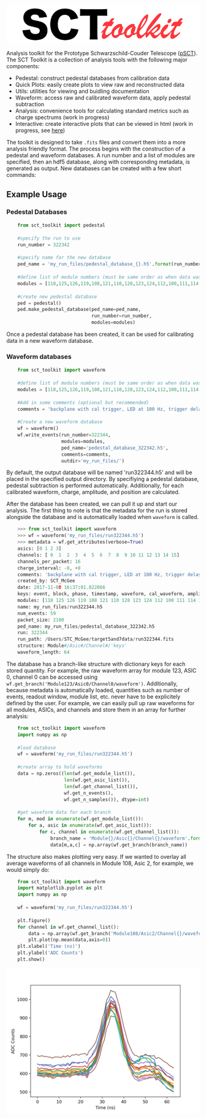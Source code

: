 ![sct_toolkit](docs/_static/sct_toolkit_logo.png)

Analysis toolkit for the Prototype Schwarzschild-Couder Telescope ([pSCT](http://cta-psct.physics.ucla.edu/)). The SCT Toolkit is a collection of analysis tools with the following major components:

- Pedestal: construct pedestal databases from calibration data
- Quick Plots: easily create plots to view raw and reconstructed data
- Utils: utilities for viewing and buidling documentation
- Waveform: access raw and calibrated waveform data, apply pedestal subtraction
- Analysis: convenience tools for calculating standard metrics such as charge spectrums (work in progress)
- Interactive: create interactive plots that can be viewed in html (work in progress, see [here](https://github.com/milesjwinter/Interactive-Heatmap))

The toolkit is designed to take `.fits` files and convert them into a more analysis friendly format. The process begins with the construction of a pedestal and waveform databases. A run number and a list of modules are specified, then an hdf5 database, along with corresponding metadata, is generated as output. New databases can be created with a few short commands:

## Example Usage
### Pedestal Databases

```python
    from sct_toolkit import pedestal

    #specify the run to use 
    run_number = 322342

    #specify name for the new database 
    ped_name = 'my_run_files/pedestal_database_{}.h5'.format(run_number)

    #define list of module numbers (must be same order as when data was taken)
    modules = [118,125,126,119,108,121,110,128,123,124,112,100,111,114,107]

    #create new pedestal database
    ped = pedestal()
    ped.make_pedestal_database(ped_name=ped_name, 
                               run_number=run_number, 
                               modules=modules)
```
Once a pedestal database has been created, it can be used for calibrating data in a new waveform database.

### Waveform databases

```python
    from sct_toolkit import waveform

    #define list of module numbers (must be same order as when data was taken)
    modules = [118,125,126,119,108,121,110,128,123,124,112,100,111,114,107]
    
    #Add in some comments (optional but recommended)
    comments = 'backplane with cal trigger, LED at 100 Hz, trigger delay 685 ns, vped 1106'

    #Create a new waveform database
    wf = waveform()
    wf.write_events(run_number=322344, 
                    modules=modules,
                    ped_name='pedestal_database_322342.h5',
                    comments=comments,
                    outdir='my_run_files/')
```

By default, the output database will be named 'run322344.h5' and will be placed in the specified output directory. By specifiying a pedestal database, pedestal subtraction is performed automatically. Additionally, for each calibrated waveform, charge, amplitude, and position are calculated.

After the database has been created, we can pull it up and start our analysis. The first thing to note is that the metadata for the run is stored alongside the database and is automatically loaded when ``waveform`` is called.

```python
    >>> from sct_toolkit import waveform
    >>> wf = waveform('my_run_files/run322344.h5')
    >>> metadata = wf.get_attributes(verbose=True)
    asics: [0 1 2 3]
    channels: [ 0  1  2  3  4  5  6  7  8  9 10 11 12 13 14 15]
    channels_per_packet: 16
    charge_interval: -8, +8
    comments: 'backplane with cal trigger, LED at 100 Hz, trigger delay 685 ns, vped 1106'
    created_by: SCT_McGee
    date: 2017-11-08 16:37:01.822866
    keys: event, block, phase, timestamp, waveform, cal_waveform, amplitude, position, charge
    modules: [118 125 126 119 108 121 110 128 123 124 112 100 111 114 107]
    name: my_run_files/run322344.h5
    num_events: 59
    packet_size: 2100
    ped_name: my_run_files/pedestal_database_322342.h5
    run: 322344
    run_path: /Users/STC_McGee/target5and7data/run322344.fits
    structure: Module#/Asic#/Channel#/'keys'
    waveform_length: 64
```

The database has a branch-like structure with dictionary keys for each stored quantity. For example, the raw waveform array for module 123, ASIC 0, channel 0 can be accessed using ``wf.get_branch('Module123/Asic0/Channel0/waveform')``. Additionally, because metadata is automatically loaded, quantities such as number of events, readout window, module list, etc. never have to be explicitely defined by the user. For example, we can easily pull up raw waveforms for all modules, ASICs, and channels and store them in an array for further analysis:

```python
    from sct_toolkit import waveform
    import numpy as np

    #load database
    wf = waveform('my_run_files/run322344.h5')

    #create array to hold waveforms
    data = np.zeros((len(wf.get_module_list()),
                     len(wf.get_asic_list()),
                     len(wf.get_channel_list()),
                     wf.get_n_events(),
                     wf.get_n_samples()), dtype=int)

    #get waveform data for each branch
    for m, mod in enumerate(wf.get_module_list()):
        for a, asic in enumerate(wf.get_asic_list()):
            for c, channel in enumerate(wf.get_channel_list()):
                branch_name = 'Module{}/Asic{}/Channel{}/waveform'.format(mod,asic,channel)
                data[m,a,c] = np.array(wf.get_branch(branch_name))

```

The structure also makes plotting very easy. If we wanted to overlay all average waveforms of all channels in Module 108, Asic 2, for example, we would simply do:

```python
    from sct_toolkit import waveform
    import matplotlib.pyplot as plt
    import numpy as np

    wf = waveform('my_run_files/run322344.h5')

    plt.figure()
    for channel in wf.get_channel_list():
        data = np.array(wf.get_branch('Module108/Asic2/Channel{}/waveform'.format(channel)))
        plt.plot(np.mean(data,axis=0))
    plt.xlabel('Time (ns)')
    plt.ylabel('ADC Counts')
    plt.show()
```

![waveform](docs/_static/avg_waveforms.png)
